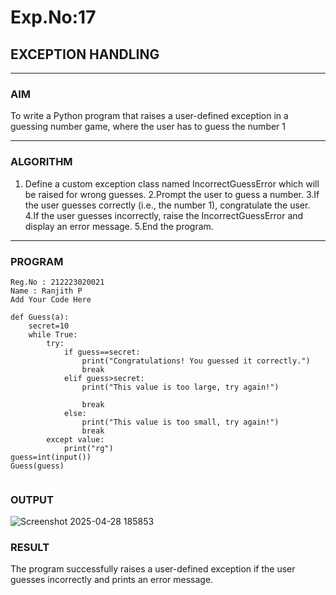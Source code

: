 # Exp.No:17  
## EXCEPTION HANDLING

---

### AIM  
To write a Python program that raises a user-defined exception in a guessing number game, where the user has to guess the number 1

---

### ALGORITHM

1. Define a custom exception class named IncorrectGuessError which will be raised for wrong guesses.
2.Prompt the user to guess a number.
3.If the user guesses correctly (i.e., the number 1), congratulate the user.
4.If the user guesses incorrectly, raise the IncorrectGuessError and display an error message.
5.End the program.

---

### PROGRAM

```
Reg.No : 212223020021
Name : Ranjith P
Add Your Code Here

def Guess(a):
    secret=10
    while True:
        try:
            if guess==secret:
                print("Congratulations! You guessed it correctly.")
                break
            elif guess>secret:
                print("This value is too large, try again!")
                
                break
            else:
                print("This value is too small, try again!")
                break
        except value:
            print("rg")
guess=int(input()) 
Guess(guess)
            

```

### OUTPUT
![Screenshot 2025-04-28 185853](https://github.com/user-attachments/assets/e7a442ea-7665-4aeb-9250-f3596b80ebaf)


### RESULT
The program successfully raises a user-defined exception if the user guesses incorrectly and prints an error message.


